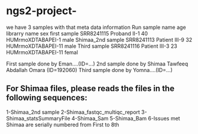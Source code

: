 # ngs2-project-

we have 3 samples with that meta data information 
                      Run             sample name     age   librarry name       sex 
   first sample      SRR8241115    Proband II-1        40   HUMrmoXDTABAPEI-1     male 
Shimaa_2nd sample  SRR8241113       Patient III-9       32    HUMrmoXDTABAPEI-11   male 
Third sample      SRR8241116          Patient III-3    23    HUMrmoXDTABAPEI-11   femal 


First sample done by Eman....(ID=...)
2nd sample done by Shimaa Tawfeeq Abdallah Omara (ID=192060)
Third sample done by Yomna....(ID=...)

## For Shimaa files, please reads the files in the following sequences:
1-Shimaa_2nd sample
2-Shimaa_fastqc_multiqc_report
3-Shimaa_statsSummaryFile
4-Shimaa_Sam
5-Shimaa_Bam
6-Issues met Shimaa are serially numbered from First to 8th 
